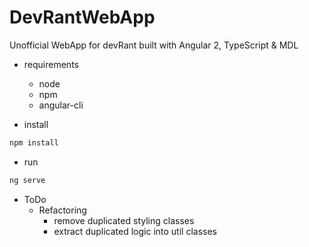 # DevRantWebApp
Unofficial WebApp for devRant built with Angular 2, TypeScript &amp; MDL

- requirements
  - node
  - npm
  - angular-cli

- install 
```bash
npm install
````

- run 
```bash
ng serve
```

- ToDo
  - Refactoring
    - remove duplicated styling classes
    - extract duplicated logic into util classes